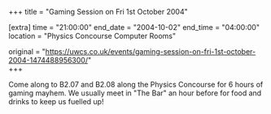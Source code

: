 +++
title = "Gaming Session on Fri 1st October 2004"

[extra]
time = "21:00:00"
end_date = "2004-10-02"
end_time = "04:00:00"
location = "Physics Concourse Computer Rooms"

original = "https://uwcs.co.uk/events/gaming-session-on-fri-1st-october-2004-1474488956300/"    
+++

Come along to B2.07 and B2.08 along the Physics Concourse for 6 hours of gaming mayhem.  We usually meet in "The Bar" an hour before for food and drinks to keep us fuelled up\!

